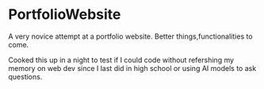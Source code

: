 # PortfolioWebsite
A very novice attempt at a portfolio website. Better things,functionalities to come. 

Cooked this up in a night to test if I could code without refershing my memory on web dev since I last did in high school or using AI models to ask questions.
